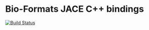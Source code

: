 # Bio-Formats JACE C++ bindings

[![Build Status](https://travis-ci.org/sbesson/bio-formats-jace.png)](https://travis-ci.org/sbesson/bio-formats-jace)
